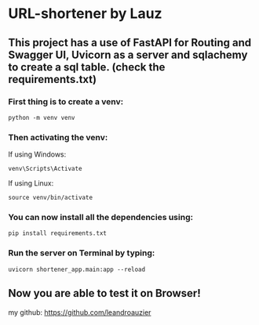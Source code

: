 # URL-shortener by Lauz

## This project has a use of FastAPI for Routing and Swagger UI, Uvicorn as a server and sqlachemy to create a sql table. (check the requirements.txt)

### First thing is to create a venv:
```
python -m venv venv
```
### Then activating the venv:

If using Windows:
```
venv\Scripts\Activate
```
If using Linux:
```
source venv/bin/activate
```
### You can now install all the dependencies using:
```
pip install requirements.txt
```

### Run the server on Terminal by typing:
```
uvicorn shortener_app.main:app --reload
```

## Now you are able to test it on Browser!


my github: https://github.com/leandroauzier